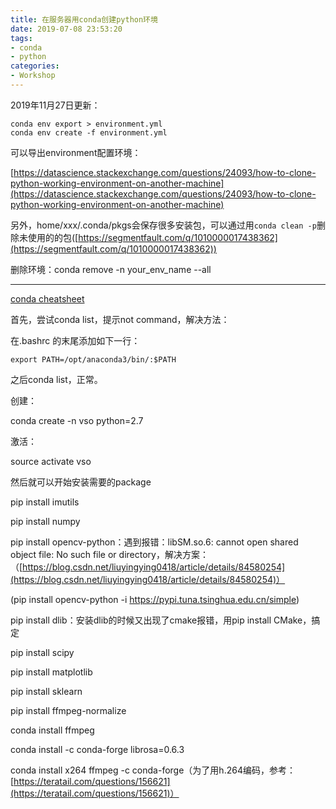 ```yaml
---
title: 在服务器用conda创建python环境
date: 2019-07-08 23:53:20
tags: 
- conda
- python
categories: 
- Workshop
---
```

2019年11月27日更新：

```
conda env export > environment.yml
conda env create -f environment.yml
```

可以导出environment配置环境：

[https://datascience.stackexchange.com/questions/24093/how-to-clone-python-working-environment-on-another-machine](https://datascience.stackexchange.com/questions/24093/how-to-clone-python-working-environment-on-another-machine)

另外，home/xxx/.conda/pkgs会保存很多安装包，可以通过用`conda clean -p`删除未使用的的包([https://segmentfault.com/q/1010000017438362](https://segmentfault.com/q/1010000017438362))

删除环境：conda remove -n your_env_name --all


-------------------------------------

[conda cheatsheet](http://know.continuum.io/rs/387-XNW-688/images/conda-cheatsheet.pdf)

首先，尝试conda list，提示not command，解决方法：

在.bashrc 的末尾添加如下一行：

`export PATH=/opt/anaconda3/bin/:$PATH`

之后conda list，正常。

创建：

conda create -n vso python=2.7

激活：

source activate vso

然后就可以开始安装需要的package

pip install imutils

pip install numpy

pip install opencv-python：遇到报错：libSM.so.6: cannot open shared object file: No such file or directory，解决方案：
（[https://blog.csdn.net/liuyingying0418/article/details/84580254](https://blog.csdn.net/liuyingying0418/article/details/84580254)）

(pip install opencv-python -i https://pypi.tuna.tsinghua.edu.cn/simple)

pip install dlib：安装dlib的时候又出现了cmake报错，用pip install CMake，搞定

pip install scipy

pip install matplotlib

pip install sklearn

pip install ffmpeg-normalize

conda install ffmpeg

conda install -c conda-forge librosa=0.6.3

conda install x264 ffmpeg -c conda-forge（为了用h.264编码，参考：[https://teratail.com/questions/156621](https://teratail.com/questions/156621)）
